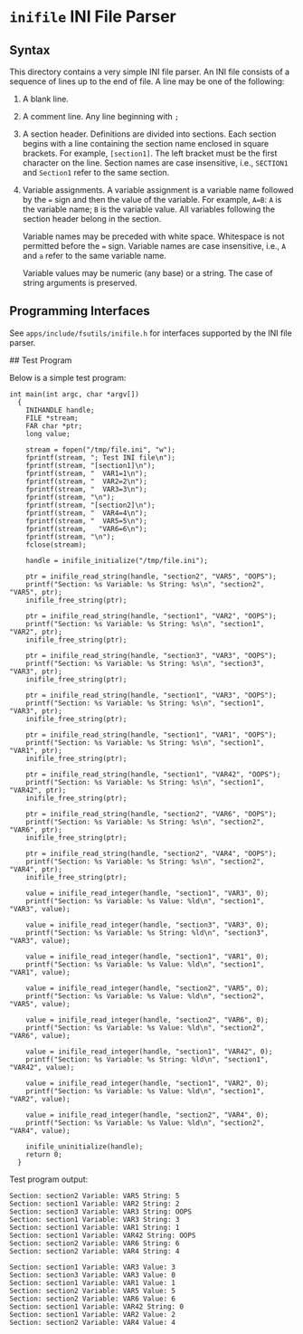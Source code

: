 `inifile` INI File Parser
=========================

Syntax
------

This directory contains a very simple INI file parser. An INI file
consists of a sequence of lines up to the end of file. A line may be one
of the following:

1.  A blank line.

2.  A comment line. Any line beginning with `;`

3.  A section header. Definitions are divided into sections. Each
    section begins with a line containing the section name enclosed in
    square brackets. For example, `[section1]`. The left bracket must be
    the first character on the line. Section names are case insensitive,
    i.e., `SECTION1` and `Section1` refer to the same section.

4.  Variable assignments. A variable assignment is a variable name
    followed by the `=` sign and then the value of the variable. For
    example, `A=B`: `A` is the variable name; `B` is the variable value.
    All variables following the section header belong in the section.

    Variable names may be preceded with white space. Whitespace is not
    permitted before the `=` sign. Variable names are case insensitive,
    i.e., `A` and `a` refer to the same variable name.

    Variable values may be numeric (any base) or a string. The case of
    string arguments is preserved.

Programming Interfaces
----------------------

See `apps/include/fsutils/inifile.h` for interfaces supported by the INI
file parser.

\#\# Test Program

Below is a simple test program:

``` {.C}
int main(int argc, char *argv[])
  {
    INIHANDLE handle;
    FILE *stream;
    FAR char *ptr;
    long value;

    stream = fopen("/tmp/file.ini", "w");
    fprintf(stream, "; Test INI file\n");
    fprintf(stream, "[section1]\n");
    fprintf(stream, "  VAR1=1\n");
    fprintf(stream, "  VAR2=2\n");
    fprintf(stream, "  VAR3=3\n");
    fprintf(stream, "\n");
    fprintf(stream, "[section2]\n");
    fprintf(stream, "  VAR4=4\n");
    fprintf(stream, "  VAR5=5\n");
    fprintf(stream,   "VAR6=6\n");
    fprintf(stream, "\n");
    fclose(stream);

    handle = inifile_initialize("/tmp/file.ini");

    ptr = inifile_read_string(handle, "section2", "VAR5", "OOPS");
    printf("Section: %s Variable: %s String: %s\n", "section2", "VAR5", ptr);
    inifile_free_string(ptr);

    ptr = inifile_read_string(handle, "section1", "VAR2", "OOPS");
    printf("Section: %s Variable: %s String: %s\n", "section1", "VAR2", ptr);
    inifile_free_string(ptr);

    ptr = inifile_read_string(handle, "section3", "VAR3", "OOPS");
    printf("Section: %s Variable: %s String: %s\n", "section3", "VAR3", ptr);
    inifile_free_string(ptr);

    ptr = inifile_read_string(handle, "section1", "VAR3", "OOPS");
    printf("Section: %s Variable: %s String: %s\n", "section1", "VAR3", ptr);
    inifile_free_string(ptr);

    ptr = inifile_read_string(handle, "section1", "VAR1", "OOPS");
    printf("Section: %s Variable: %s String: %s\n", "section1", "VAR1", ptr);
    inifile_free_string(ptr);

    ptr = inifile_read_string(handle, "section1", "VAR42", "OOPS");
    printf("Section: %s Variable: %s String: %s\n", "section1", "VAR42", ptr);
    inifile_free_string(ptr);

    ptr = inifile_read_string(handle, "section2", "VAR6", "OOPS");
    printf("Section: %s Variable: %s String: %s\n", "section2", "VAR6", ptr);
    inifile_free_string(ptr);

    ptr = inifile_read_string(handle, "section2", "VAR4", "OOPS");
    printf("Section: %s Variable: %s String: %s\n", "section2", "VAR4", ptr);
    inifile_free_string(ptr);

    value = inifile_read_integer(handle, "section1", "VAR3", 0);
    printf("Section: %s Variable: %s Value: %ld\n", "section1", "VAR3", value);

    value = inifile_read_integer(handle, "section3", "VAR3", 0);
    printf("Section: %s Variable: %s String: %ld\n", "section3", "VAR3", value);

    value = inifile_read_integer(handle, "section1", "VAR1", 0);
    printf("Section: %s Variable: %s Value: %ld\n", "section1", "VAR1", value);

    value = inifile_read_integer(handle, "section2", "VAR5", 0);
    printf("Section: %s Variable: %s Value: %ld\n", "section2", "VAR5", value);

    value = inifile_read_integer(handle, "section2", "VAR6", 0);
    printf("Section: %s Variable: %s Value: %ld\n", "section2", "VAR6", value);

    value = inifile_read_integer(handle, "section1", "VAR42", 0);
    printf("Section: %s Variable: %s String: %ld\n", "section1", "VAR42", value);

    value = inifile_read_integer(handle, "section1", "VAR2", 0);
    printf("Section: %s Variable: %s Value: %ld\n", "section1", "VAR2", value);

    value = inifile_read_integer(handle, "section2", "VAR4", 0);
    printf("Section: %s Variable: %s Value: %ld\n", "section2", "VAR4", value);

    inifile_uninitialize(handle);
    return 0;
  }
```

Test program output:

    Section: section2 Variable: VAR5 String: 5
    Section: section1 Variable: VAR2 String: 2
    Section: section3 Variable: VAR3 String: OOPS
    Section: section1 Variable: VAR3 String: 3
    Section: section1 Variable: VAR1 String: 1
    Section: section1 Variable: VAR42 String: OOPS
    Section: section2 Variable: VAR6 String: 6
    Section: section2 Variable: VAR4 String: 4

    Section: section1 Variable: VAR3 Value: 3
    Section: section3 Variable: VAR3 Value: 0
    Section: section1 Variable: VAR1 Value: 1
    Section: section2 Variable: VAR5 Value: 5
    Section: section2 Variable: VAR6 Value: 6
    Section: section1 Variable: VAR42 String: 0
    Section: section1 Variable: VAR2 Value: 2
    Section: section2 Variable: VAR4 Value: 4
